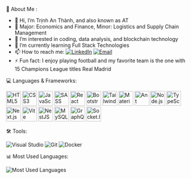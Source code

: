 🤖 About Me :
- 👋 Hi, I’m Trịnh An Thành, and also known as AT
- 🔭 Major: Economics and Finance, Minor: Logistics and Supply Chain Management
- 👀 I’m interested in coding, data analysis, and blockchain technology
- 🌱 I’m currently learning Full Stack Technologies
- 📫 How to reach me: [![LinkedIn](https://img.shields.io/badge/LinkedIn-Connect-blue)](www.linkedin.com/in/an-thanh-trinh-375164266) [![Email](https://img.shields.io/badge/Email-Send%20Mail-red)](mailto:trinhanthanh@example.com)
- ⚡ Fun fact: I enjoy playing football and my favorite team is the one with 15 Champions League titles Real Madrid

💻 Languages & Frameworks:
<p align="left">
  <!-- HTML5 -->
  <img src="https://simpleicons.org/icons/html5.svg" alt="HTML5" width="40" height="40"/>
  
  <!-- CSS3 -->
  <img src="https://simpleicons.org/icons/css3.svg" alt="CSS3" width="40" height="40"/>
  
  <!-- JavaScript -->
  <img src="https://simpleicons.org/icons/javascript.svg" alt="JavaScript" width="40" height="40"/>
  
  <!-- SASS -->
  <img src="https://simpleicons.org/icons/sass.svg" alt="SASS" width="40" height="40"/>
  
  <!-- React -->
  <img src="https://simpleicons.org/icons/react.svg" alt="React" width="40" height="40"/>
  
  <!-- Bootstrap -->
  <img src="https://simpleicons.org/icons/bootstrap.svg" alt="Bootstrap" width="40" height="40"/>
  
  <!-- Tailwind CSS -->
  <img src="https://simpleicons.org/icons/tailwindcss.svg" alt="Tailwind CSS" width="40" height="40"/>
  
  <!-- Material UI -->
  <img src="https://simpleicons.org/icons/material-ui.svg" alt="Material UI" width="40" height="40"/>
  
  <!-- Ant Design -->
  <img src="https://simpleicons.org/icons/antdesign.svg" alt="Ant Design" width="40" height="40"/>
  
  <!-- Node.js -->
  <img src="https://simpleicons.org/icons/node-dot-js.svg" alt="Node.js" width="40" height="40"/>
  
  <!-- TypeScript -->
  <img src="https://simpleicons.org/icons/typescript.svg" alt="TypeScript" width="40" height="40"/>
  
  <!-- Next.js -->
  <img src="https://simpleicons.org/icons/next-dot-js.svg" alt="Next.js" width="40" height="40"/>
  
  <!-- Vite -->
  <img src="https://simpleicons.org/icons/vite.svg" alt="Vite" width="40" height="40"/>
  
  <!-- NestJS -->
  <img src="https://simpleicons.org/icons/nestjs.svg" alt="NestJS" width="40" height="40"/>
  
  <!-- MySQL -->
  <img src="https://simpleicons.org/icons/mysql.svg" alt="MySQL" width="40" height="40"/>
  
  <!-- GraphQL -->
  <img src="https://simpleicons.org/icons/graphql.svg" alt="GraphQL" width="40" height="40"/>
  
  <!-- Socket.IO -->
  <img src="https://simpleicons.org/icons/socket-dot-io.svg" alt="Socket.IO" width="40" height="40"/>
</p>

🛠 Tools:
<p align="left">
  <img src="https://img.shields.io/badge/Visual%20Studio-5C2D91?style=for-the-badge&logo=visual-studio&logoColor=white" alt="Visual Studio"/>
  <img src="https://img.shields.io/badge/Git-F05032?style=for-the-badge&logo=git&logoColor=white" alt="Git"/>
  <img src="https://img.shields.io/badge/Docker-2496ED?style=for-the-badge&logo=docker&logoColor=white" alt="Docker"/>
</p>

📊 Most Used Languages:
<p align="left">
  <img src="https://github-readme-stats.vercel.app/api/top-langs/?username=AnnThanhh&layout=compact&theme=dark" alt="Most Used Languages"/>
</p>
<!---
AnnThanhh/AnnThanhh is a ✨ special ✨ repository because its `README.md` (this file) appears on your GitHub profile.
You can click the Preview link to take a look at your changes.
--->
